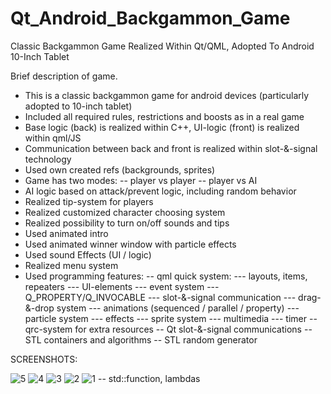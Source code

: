 # Qt_Android_Backgammon_Game
Classic Backgammon Game Realized Within Qt/QML, Adopted To Android 10-Inch Tablet

Brief description of game.
- This is a classic backgammon game for android devices (particularly adopted to 10-inch tablet)
- Included all required rules, restrictions and boosts as in a real game
- Base logic (back) is realized within C++, UI-logic (front) is realized within qml/JS
- Communication between back and front is realized within slot-&-signal technology
- Used own created refs (backgrounds, sprites)
- Game has two modes:
	-- player vs player
	-- player vs AI
- AI logic based on attack/prevent logic, including random behavior
- Realized tip-system for players
- Realized customized character choosing system 
- Realized possibility to turn on/off sounds and tips
- Used animated intro
- Used animated winner window with particle effects
- Used sound Effects (UI / logic)
- Realized menu system
- Used programming features:
	-- qml quick system:
    --- layouts, items, repeaters
		--- UI-elements
		--- event system
		--- Q_PROPERTY/Q_INVOCABLE
		--- slot-&-signal communication
		--- drag-&-drop system
		--- animations (sequenced / parallel / property)
		--- particle system
		--- effects
		--- sprite system
		--- multimedia
		--- timer
	-- qrc-system for extra resources
	-- Qt slot-&-signal communications
	-- STL containers and algorithms
	-- STL random generator

SCREENSHOTS:

![5](https://github.com/phyzikez/Qt_Android_Backgammon_Game/assets/125161772/c032c1da-c06d-4d83-bc1a-68b5c9d6718f)
![4](https://github.com/phyzikez/Qt_Android_Backgammon_Game/assets/125161772/b35415cf-8b17-4b94-8baa-cb8f92346021)
![3](https://github.com/phyzikez/Qt_Android_Backgammon_Game/assets/125161772/5aa3dcd3-9ef8-4398-af43-d794283a46ae)
![2](https://github.com/phyzikez/Qt_Android_Backgammon_Game/assets/125161772/62ca4e80-6d13-4136-b457-4b6ca29ee955)
![1](https://github.com/phyzikez/Qt_Android_Backgammon_Game/assets/125161772/f6b0255b-bf63-4391-bcc8-5795a1b1c77c)
	-- std::function, lambdas
